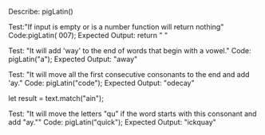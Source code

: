 Describe: pigLatin()

Test:"If input is empty or is a number function will return nothing"
Code:pigLatin( 007);
Expected Output: return " "

Test: "It will add 'way' to the end of words that begin with a vowel."
Code: pigLatin("a");
Expected Output: "away"

Test: "It will move all the first consecutive consonants to the end and add 'ay."
Code: pigLatin("code");
Expected Output: "odecay"

let result = text.match("ain");

Test: "It will move the letters "qu" if the word starts with this consonant and add "ay.""
Code: pigLatin("quick");
Expected Output: "ickquay"

